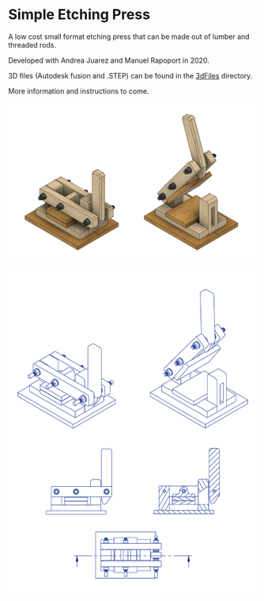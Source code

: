 # Simple Etching Press

A low cost small format etching press that can be made out of lumber and threaded rods.

Developed with Andrea Juarez and Manuel Rapoport in 2020. 

3D files (Autodesk fusion and .STEP) can be found in the [3dFiles](3dFiles) directory.

More information and instructions to come. 

![](/images/etching-press.jpg)

![](/images/press-views.png)